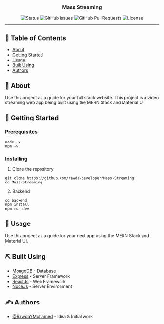 <h3 align="center">Mass Streaming</h3>

<div align="center">

[![Status](https://img.shields.io/badge/status-active-success.svg)]()
[![GitHub Issues](https://img.shields.io/github/issues/kylelobo/The-Documentation-Compendium.svg)](https://github.com/rawda-developer/Mass-Streaming/issues)
[![GitHub Pull Requests](https://img.shields.io/github/issues-pr/kylelobo/The-Documentation-Compendium.svg)](https://github.com/rawda-developer/Mass-Streaming/pulls)
[![License](https://img.shields.io/badge/license-MIT-blue.svg)](/LICENSE)

</div>

---

## 📝 Table of Contents

- [About](#about)
- [Getting Started](#getting_started)
- [Usage](#usage)
- [Built Using](#built_using)
- [Authors](#authors)

## 🧐 About <a name = "about"></a>

Use this project as a guide for your full stack website. This project is a video streaming web app being built using the MERN Stack and Material UI.

## 🏁 Getting Started <a name = "getting_started"></a>

### Prerequisites

```
node -v
npm -v
```

### Installing

1. Clone the repository

```
git clone https://github.com/rawda-developer/Mass-Streaming
cd Mass-Streaming
```

2. Backend

```
cd backend
npm install
npm run dev
```

## 🎈 Usage <a name="usage"></a>

Use this project as a guide for your next app using the MERN Stack and Material UI.

## ⛏️ Built Using <a name = "built_using"></a>

- [MongoDB](https://www.mongodb.com/) - Database
- [Express](https://expressjs.com/) - Server Framework
- [ReactJs](https://reactjs.org/) - Web Framework
- [NodeJs](https://nodejs.org/en/) - Server Environment

## ✍️ Authors <a name = "authors"></a>

- [@RawdaYMohamed](https://github.com/rawdaymohamed) - Idea & Initial work
